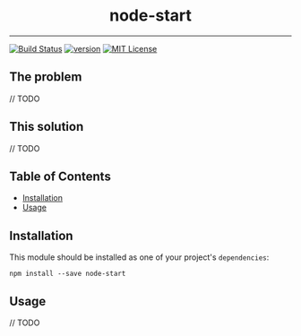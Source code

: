 <div align="center">
<h1>node-start</h1>

<p></p>
</div>

---

<!-- prettier-ignore-start -->
[![Build Status][build-badge]][build]
[![version][version-badge]][package]
[![MIT License][license-badge]][license]
<!-- prettier-ignore-end -->

## The problem

// TODO

## This solution

// TODO

## Table of Contents

<!-- START doctoc generated TOC please keep comment here to allow auto update -->
<!-- DON'T EDIT THIS SECTION, INSTEAD RE-RUN doctoc TO UPDATE -->

- [Installation](#installation)
- [Usage](#usage)

<!-- END doctoc generated TOC please keep comment here to allow auto update -->

## Installation

This module should be installed as one of your project's `dependencies`:

```
npm install --save node-start
```

## Usage

// TODO

<!-- prettier-ignore-start -->
[npm]: https://www.npmjs.com
[node]: https://nodejs.org
[build-badge]: https://img.shields.io/github/workflow/status/daren-malfait/node-start/CI?logo=github&style=flat-square
[build]: https://github.com/daren-malfait/node-start/actions?query=workflow
[version-badge]: https://img.shields.io/npm/v/node-start.svg?style=flat-square
[package]: https://www.npmjs.com/package/node-start
[downloads-badge]: https://img.shields.io/npm/dm/node-start.svg?style=flat-square
[license-badge]: https://img.shields.io/npm/l/node-start.svg?style=flat-square
[license]: https://github.com/daren-malfait/node-start/blob/main/LICENSE
<!-- prettier-ignore-end -->